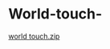 # World-touch-
[world touch.zip](https://github.com/user-attachments/files/20432945/world.touch.zip)
